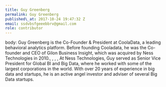 ```yaml
---
title: Guy Greenberg
permalink: Guy Greenberg
published\_at: 2017-10-24 19:47:32 Z
email: ssdvbsfgeeebbrv@gmail.com
role: contributor
---
```


body: Guy Greenberg is the Co-Founder &amp; President at CoolaData, a leading behavioral analytics platform. Before founding Cooladata, he was the Co-founder and CEO of Gilon Business Insight, which was acquired by Ness Technologies in 2010., , , ,
At Ness Technologies, Guy served as Senior Vice President for Global BI and Big
Data, where he worked with some of the largest corporations in the world. With over 20 years of experience in big data and startups, he is an active angel investor
and adviser of several Big Data startups.